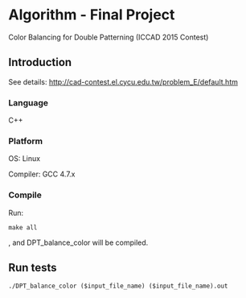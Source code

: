 # Algorithm - Final Project
Color Balancing for Double Patterning (ICCAD 2015 Contest)

## Introduction
See details: http://cad-contest.el.cycu.edu.tw/problem_E/default.htm

### Language
C++

### Platform
OS: Linux

Compiler: GCC 4.7.x

### Compile
Run:
```
make all
```
, and DPT_balance_color will be compiled.

## Run tests
```
./DPT_balance_color ($input_file_name) ($input_file_name).out
```
